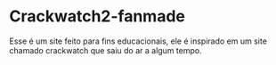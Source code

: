 # Crackwatch2-fanmade
Esse é um site feito para fins educacionais, ele é inspirado em um site chamado crackwatch que saiu do ar a algum tempo.

